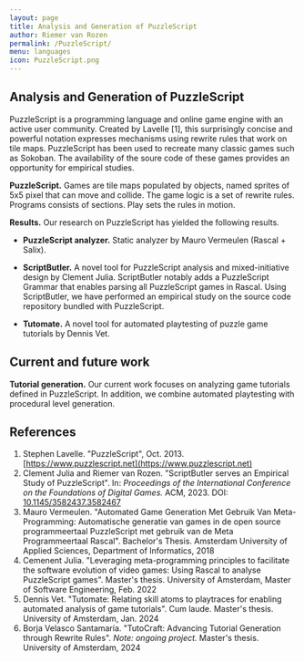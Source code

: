 ```yaml
---
layout: page
title: Analysis and Generation of PuzzleScript
author: Riemer van Rozen
permalink: /PuzzleScript/
menu: languages
icon: PuzzleScript.png
---
```

## Analysis and Generation of PuzzleScript
PuzzleScript is a programming language and online game engine 
with an active user community.
Created by Lavelle [1], this surprisingly concise and powerful notation
expresses mechanisms using rewrite rules that work on tile maps.
PuzzleScript has been used to recreate
many classic games such as Sokoban.
The availability of the soure code
of these games provides an
opportunity for empirical studies. 

**PuzzleScript.**
Games are tile maps populated by objects, named sprites of 5x5 pixel that can move and collide.
The game logic is a set of rewrite rules.
Programs consists of sections.
Play sets the rules in motion.

**Results.**
Our research on PuzzleScript has yielded the following results. 

* **PuzzleScript analyzer.**  Static analyzer by Mauro Vermeulen (Rascal + Salix).

* **ScriptButler.** A novel tool for PuzzleScript analysis and mixed-initiative design by Clement Julia.
ScriptButler notably adds a PuzzleScript Grammar that enables parsing all PuzzleScript games in Rascal.
Using ScriptButler, we have performed an empirical study on the source code repository bundled with PuzzleScript.

* **Tutomate.** A novel tool for automated playtesting of puzzle game tutorials by Dennis Vet.

## Current and future work
**Tutorial generation.** Our current work focuses on analyzing game tutorials defined in PuzzleScript.
In addition, we combine automated playtesting with procedural level generation.

## References
1. Stephen Lavelle. "PuzzleScript", Oct. 2013. [https://www.puzzlescript.net](https://www.puzzlescript.net)
2. Clement Julia and Riemer van Rozen. "ScriptButler serves an Empirical Study of PuzzleScript". In: *Proceedings of the International Conference on the Foundations of Digital Games.* ACM, 2023. DOI: [10.1145/3582437.3582467](https://doi.org/10.1145/3582437.3582467)
3. Mauro Vermeulen. "Automated Game Generation Met Gebruik Van Meta-Programming: Automatische generatie van games in de open source programmeertaal PuzzleScript met gebruik van de Meta Programmeertaal Rascal". Bachelor's Thesis. Amsterdam University of Applied Sciences, Department of Informatics, 2018
4. Cemenent Julia. "Leveraging meta-programming principles to facilitate the software evolution of video games: Using Rascal to analyse PuzzleScript games". Master's thesis. University of Amsterdam, Master of Software Engineering, Feb. 2022
5. Dennis Vet. "Tutomate: Relating skill atoms to playtraces for enabling automated analysis of game tutorials". Cum laude. Master's thesis. University of Amsterdam, Jan. 2024
6. Borja Velasco Santamaría. "TutoCraft: Advancing Tutorial Generation through Rewrite Rules". *Note: ongoing project.* Master's thesis. University of Amsterdam, 2024
